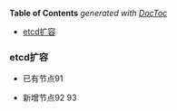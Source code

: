 <!-- START doctoc generated TOC please keep comment here to allow auto update -->
<!-- DON'T EDIT THIS SECTION, INSTEAD RE-RUN doctoc TO UPDATE -->
**Table of Contents**  *generated with [DocToc](https://github.com/thlorenz/doctoc)*

- [etcd扩容](#etcd%E6%89%A9%E5%AE%B9)

<!-- END doctoc generated TOC please keep comment here to allow auto update -->

### etcd扩容

- 已有节点91

- 新增节点92 93